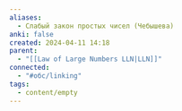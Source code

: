 ```yaml
---
aliases:
  - Слабый закон простых чисел (Чебышева)
anki: false
created: 2024-04-11 14:18
parent:
  - "[[Law of Large Numbers LLN|LLN]]"
connected:
  - "#обс/linking"
tags:
  - content/empty
---
```

